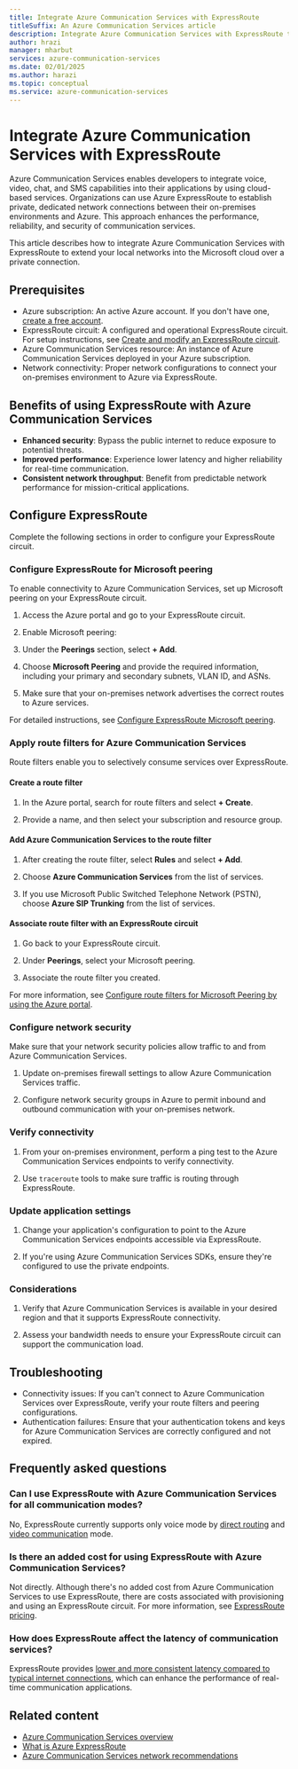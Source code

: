 ```yaml
---
title: Integrate Azure Communication Services with ExpressRoute
titleSuffix: An Azure Communication Services article
description: Integrate Azure Communication Services with ExpressRoute to extend your local networks into the Microsoft cloud over a private connection.
author: hrazi
manager: mharbut
services: azure-communication-services
ms.date: 02/01/2025
ms.author: harazi
ms.topic: conceptual 
ms.service: azure-communication-services
---
```


# Integrate Azure Communication Services with ExpressRoute

Azure Communication Services enables developers to integrate voice, video, chat, and SMS capabilities into their applications by using cloud-based services. Organizations can use Azure ExpressRoute to establish private, dedicated network connections between their on-premises environments and Azure. This approach enhances the performance, reliability, and security of communication services.

This article describes how to integrate Azure Communication Services with ExpressRoute to extend your local networks into the Microsoft cloud over a private connection.

## Prerequisites

- Azure subscription: An active Azure account. If you don't have one, [create a free account](https://azure.microsoft.com/free/).
- ExpressRoute circuit: A configured and operational ExpressRoute circuit. For setup instructions, see [Create and modify an ExpressRoute circuit](/azure/expressroute/expressroute-howto-circuit-portal-resource-manager).
- Azure Communication Services resource: An instance of Azure Communication Services deployed in your Azure subscription.
- Network connectivity: Proper network configurations to connect your on-premises environment to Azure via ExpressRoute.

## Benefits of using ExpressRoute with Azure Communication Services

- **Enhanced security**: Bypass the public internet to reduce exposure to potential threats.
- **Improved performance**: Experience lower latency and higher reliability for real-time communication.
- **Consistent network throughput**: Benefit from predictable network performance for mission-critical applications.

## Configure ExpressRoute

Complete the following sections in order to configure your ExpressRoute circuit.

### Configure ExpressRoute for Microsoft peering

To enable connectivity to Azure Communication Services, set up Microsoft peering on your ExpressRoute circuit.

1. Access the Azure portal and go to your ExpressRoute circuit.

1. Enable Microsoft peering:

1. Under the **Peerings** section, select **+ Add**.

1. Choose **Microsoft Peering** and provide the required information, including your primary and secondary subnets, VLAN ID, and ASNs.

1. Make sure that your on-premises network advertises the correct routes to Azure services.

For detailed instructions, see [Configure ExpressRoute Microsoft peering](/azure/expressroute/how-to-routefilter-portal).

### Apply route filters for Azure Communication Services

Route filters enable you to selectively consume services over ExpressRoute.

#### Create a route filter

1. In the Azure portal, search for route filters and select **+ Create**.

1. Provide a name, and then select your subscription and resource group.

#### Add Azure Communication Services to the route filter

1. After creating the route filter, select **Rules** and select **+ Add**.

1. Choose **Azure Communication Services** from the list of services.

1. If you use Microsoft Public Switched Telephone Network (PSTN), choose **Azure SIP Trunking** from the list of services.

#### Associate route filter with an ExpressRoute circuit

1. Go back to your ExpressRoute circuit.

1. Under **Peerings**, select your Microsoft peering.

1. Associate the route filter you created.

For more information, see [Configure route filters for Microsoft Peering by using the Azure portal](/azure/expressroute/how-to-routefilter-portal).

### Configure network security

Make sure that your network security policies allow traffic to and from Azure Communication Services.

1. Update on-premises firewall settings to allow Azure Communication Services traffic.

1. Configure network security groups in Azure to permit inbound and outbound communication with your on-premises network.

### Verify connectivity

1. From your on-premises environment, perform a ping test to the Azure Communication Services endpoints to verify connectivity.

1. Use `traceroute` tools to make sure traffic is routing through ExpressRoute.

### Update application settings

1. Change your application's configuration to point to the Azure Communication Services endpoints accessible via ExpressRoute.

1. If you're using Azure Communication Services SDKs, ensure they're configured to use the private endpoints.

### Considerations

1. Verify that Azure Communication Services is available in your desired region and that it supports ExpressRoute connectivity.

1. Assess your bandwidth needs to ensure your ExpressRoute circuit can support the communication load.

## Troubleshooting

- Connectivity issues: If you can't connect to Azure Communication Services over ExpressRoute, verify your route filters and peering configurations.
- Authentication failures: Ensure that your authentication tokens and keys for Azure Communication Services are correctly configured and not expired.

## Frequently asked questions

### Can I use ExpressRoute with Azure Communication Services for all communication modes?

No, ExpressRoute currently supports only voice mode by [direct routing](../concepts/telephony/direct-routing-provisioning.md) and [video communication](../concepts/voice-video-calling/calling-sdk-features.md) mode.

### Is there an added cost for using ExpressRoute with Azure Communication Services?

Not directly. Although there's no added cost from Azure Communication Services to use ExpressRoute, there are costs associated with provisioning and using an ExpressRoute circuit. For more information, see [ExpressRoute pricing](https://azure.microsoft.com/pricing/details/expressroute/).

### How does ExpressRoute affect the latency of communication services?

ExpressRoute provides [lower and more consistent latency compared to typical internet connections](/azure/expressroute/expressroute-faqs#what-are-the-benefits-of-using-expressroute-and-private-network-connections), which can enhance the performance of real-time communication applications.

## Related content

- [Azure Communication Services overview](../overview.md)
- [What is Azure ExpressRoute](/azure/expressroute/expressroute-introduction)
- [Azure Communication Services network recommendations](../concepts/voice-video-calling/network-requirements.md)
